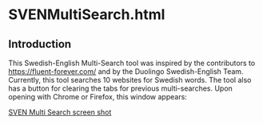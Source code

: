 # SVENMultiSearch.html
## Introduction
This Swedish-English Multi-Search tool was inspired by the contributors to https://fluent-forever.com/ and by the Duolingo
Swedish-English Team.  Currently, this tool searches 10 websites for Swedish words.  The tool also has a button 
for clearing the tabs for previous multi-searches.  Upon opening with Chrome or Firefox, this window appears:

[SVEN Multi Search screen shot](https://github.com/CanDKD/SV_Multi_Search/blob/master/SVENMultiSearch.html)

